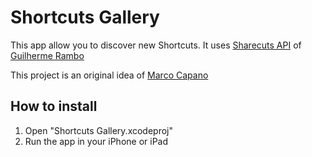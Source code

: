 # Shortcuts Gallery

This app allow you to discover new Shortcuts. It uses [Sharecuts API](https://github.com/insidegui/Sharecuts/blob/master/API.md) of [Guilherme Rambo](https://twitter.com/_inside)

This project is an original idea of [Marco Capano](https://twitter.com/marcocapano1)


## How to install

1. Open "Shortcuts Gallery.xcodeproj"
2. Run the app in your iPhone or iPad

